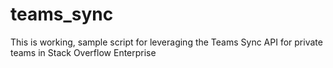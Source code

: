# teams_sync
This is working, sample script for leveraging the Teams Sync API for private teams in Stack Overflow Enterprise
